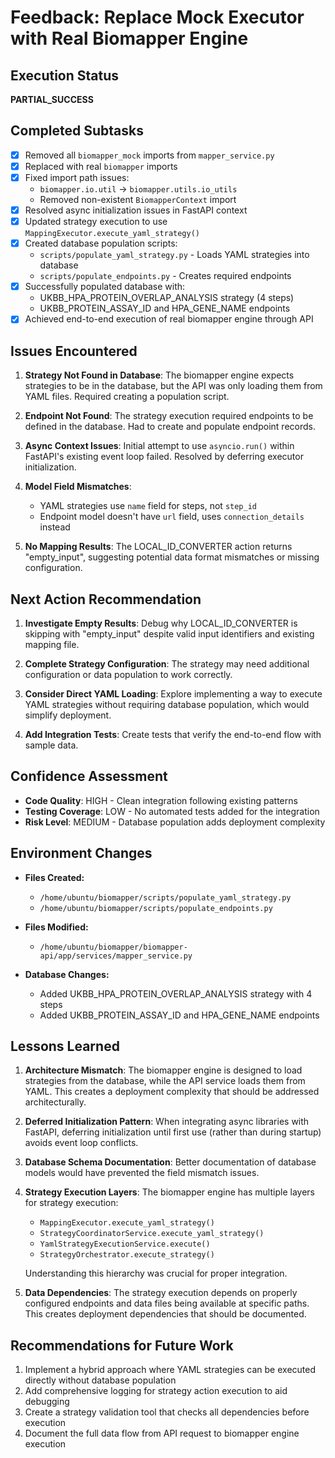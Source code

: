 # Feedback: Replace Mock Executor with Real Biomapper Engine

## Execution Status
**PARTIAL_SUCCESS**

## Completed Subtasks
- [x] Removed all `biomapper_mock` imports from `mapper_service.py`
- [x] Replaced with real `biomapper` imports
- [x] Fixed import path issues:
  - `biomapper.io.util` → `biomapper.utils.io_utils`
  - Removed non-existent `BiomapperContext` import
- [x] Resolved async initialization issues in FastAPI context
- [x] Updated strategy execution to use `MappingExecutor.execute_yaml_strategy()`
- [x] Created database population scripts:
  - `scripts/populate_yaml_strategy.py` - Loads YAML strategies into database
  - `scripts/populate_endpoints.py` - Creates required endpoints
- [x] Successfully populated database with:
  - UKBB_HPA_PROTEIN_OVERLAP_ANALYSIS strategy (4 steps)
  - UKBB_PROTEIN_ASSAY_ID and HPA_GENE_NAME endpoints
- [x] Achieved end-to-end execution of real biomapper engine through API

## Issues Encountered
1. **Strategy Not Found in Database**: The biomapper engine expects strategies to be in the database, but the API was only loading them from YAML files. Required creating a population script.

2. **Endpoint Not Found**: The strategy execution required endpoints to be defined in the database. Had to create and populate endpoint records.

3. **Async Context Issues**: Initial attempt to use `asyncio.run()` within FastAPI's existing event loop failed. Resolved by deferring executor initialization.

4. **Model Field Mismatches**: 
   - YAML strategies use `name` field for steps, not `step_id`
   - Endpoint model doesn't have `url` field, uses `connection_details` instead

5. **No Mapping Results**: The LOCAL_ID_CONVERTER action returns "empty_input", suggesting potential data format mismatches or missing configuration.

## Next Action Recommendation
1. **Investigate Empty Results**: Debug why LOCAL_ID_CONVERTER is skipping with "empty_input" despite valid input identifiers and existing mapping file.

2. **Complete Strategy Configuration**: The strategy may need additional configuration or data population to work correctly.

3. **Consider Direct YAML Loading**: Explore implementing a way to execute YAML strategies without requiring database population, which would simplify deployment.

4. **Add Integration Tests**: Create tests that verify the end-to-end flow with sample data.

## Confidence Assessment
- **Code Quality**: HIGH - Clean integration following existing patterns
- **Testing Coverage**: LOW - No automated tests added for the integration
- **Risk Level**: MEDIUM - Database population adds deployment complexity

## Environment Changes
- **Files Created:**
  - `/home/ubuntu/biomapper/scripts/populate_yaml_strategy.py`
  - `/home/ubuntu/biomapper/scripts/populate_endpoints.py`
  
- **Files Modified:**
  - `/home/ubuntu/biomapper/biomapper-api/app/services/mapper_service.py`
  
- **Database Changes:**
  - Added UKBB_HPA_PROTEIN_OVERLAP_ANALYSIS strategy with 4 steps
  - Added UKBB_PROTEIN_ASSAY_ID and HPA_GENE_NAME endpoints

## Lessons Learned
1. **Architecture Mismatch**: The biomapper engine is designed to load strategies from the database, while the API service loads them from YAML. This creates a deployment complexity that should be addressed architecturally.

2. **Deferred Initialization Pattern**: When integrating async libraries with FastAPI, deferring initialization until first use (rather than during startup) avoids event loop conflicts.

3. **Database Schema Documentation**: Better documentation of database models would have prevented the field mismatch issues.

4. **Strategy Execution Layers**: The biomapper engine has multiple layers for strategy execution:
   - `MappingExecutor.execute_yaml_strategy()`
   - `StrategyCoordinatorService.execute_yaml_strategy()`
   - `YamlStrategyExecutionService.execute()`
   - `StrategyOrchestrator.execute_strategy()`
   
   Understanding this hierarchy was crucial for proper integration.

5. **Data Dependencies**: The strategy execution depends on properly configured endpoints and data files being available at specific paths. This creates deployment dependencies that should be documented.

## Recommendations for Future Work
1. Implement a hybrid approach where YAML strategies can be executed directly without database population
2. Add comprehensive logging for strategy action execution to aid debugging
3. Create a strategy validation tool that checks all dependencies before execution
4. Document the full data flow from API request to biomapper engine execution